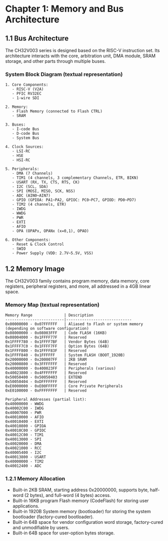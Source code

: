 # Chapter 1: Memory and Bus Architecture

## 1.1 Bus Architecture

The CH32V003 series is designed based on the RISC-V instruction set. Its architecture interacts with the core, arbitration unit, DMA module, SRAM storage, and other parts through multiple buses.

### System Block Diagram (textual representation)

```
1. Core Components:
   - RISC-V (V2A)
   - PFIC RV32EC
   - 1-wire SDI

2. Memory:
   - Flash Memory (connected to Flash CTRL)
   - SRAM

3. Buses:
   - I-code Bus
   - D-code Bus
   - System Bus

4. Clock Sources:
   - LSI-RC
   - HSE
   - HSI-RC

5. Peripherals:
   - DMA (7 Channels)
   - TIM1 (4 channels, 3 complementary Channels, ETR, BIKN)
   - USART (RX, TX, CTS, RTS, CK)
   - I2C (SCL, SDA)
   - SPI (MOSI, MISO, SCK, NSS)
   - ADC (AIN0~AIN7)
   - GPIO (GPIOA: PA1~PA2, GPIOC: PC0~PC7, GPIOD: PD0~PD7)
   - TIM2 (4 channels, ETR)
   - IWDG
   - WWDG
   - PWR
   - EXTI
   - AFIO
   - OPA (OPAPx, OPANx (x=0,1), OPAO)

6. Other Components:
   - Reset & Clock Control
   - SWIO
   - Power Supply (VDD: 2.7V~5.5V, VSS)
```

## 1.2 Memory Image

The CH32V003 family contains program memory, data memory, core registers, peripheral registers, and more, all addressed in a 4GB linear space.

### Memory Map (textual representation)

```
Memory Range              | Description
--------------------------|-----------------------------
0x00000000 - 0x07FFFFFF   | Aliased to Flash or system memory (depending on software configuration)
0x08000000 - 0x08003FFF   | Code FLASH (16KB)
0x08004000 - 0x1FFFF77F   | Reserved
0x1FFFF780 - 0x1FFFF7BF   | Vendor Bytes (64B)
0x1FFFF7C0 - 0x1FFFF7FF   | Option Bytes (64B)
0x1FFFF800 - 0x1FFFF83F   | Reserved
0x1FFFF840 - 0x1FFFFFF    | System FLASH (BOOT_1920B)
0x20000000 - 0x200007FF   | 2KB SRAM
0x20000800 - 0x3FFFFFFF   | Reserved
0x40000000 - 0x400023FF   | Peripherals (various)
0x40023800 - 0x4FFFFFFF   | Reserved
0x50050400 - 0x50050403   | EXTEND
0x50050404 - 0xDFFFFFFF   | Reserved
0xE0000000 - 0xE00FFFFF   | Core Private Peripherals
0xE0100000 - 0xFFFFFFFF   | Reserved

Peripheral Addresses (partial list):
0x40000000 - WWDG
0x40002C00 - IWDG
0x40007000 - PWR
0x40010000 - AFIO
0x40010400 - EXTI
0x40010800 - GPIOA
0x40010C00 - GPIOC
0x40012C00 - TIM1
0x40013000 - SPI
0x40020000 - DMA
0x40021000 - RCC
0x40005400 - I2C
0x40013800 - USART
0x40000000 - TIM2
0x40012400 - ADC
```

### 1.2.1 Memory Allocation

- Built-in 2KB SRAM, starting address 0x20000000, supports byte, half-word (2 bytes), and full-word (4 bytes) access.
- Built-in 16KB program Flash memory (CodeFlash) for storing user applications.
- Built-in 1920B System memory (bootloader) for storing the system bootloader (factory-cured bootloader).
- Built-in 64B space for vendor configuration word storage, factory-cured and unmodifiable by users.
- Built-in 64B space for user-option bytes storage.


